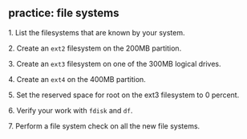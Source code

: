 ## practice: file systems

1\. List the filesystems that are known by your system.

2\. Create an `ext2` filesystem on the 200MB partition.

3\. Create an `ext3` filesystem on one of the 300MB logical drives.

4\. Create an `ext4` on the 400MB partition.

5\. Set the reserved space for root on the ext3 filesystem to 0 percent.

6\. Verify your work with `fdisk` and `df`.

7\. Perform a file system check on all the new file systems.

